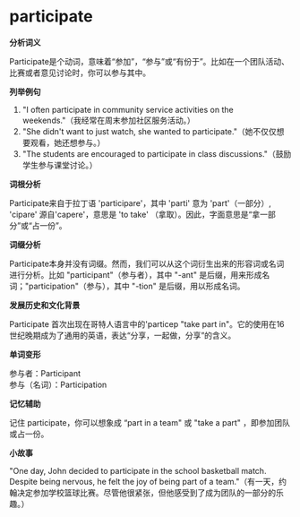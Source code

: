# participate

**分析词义**

  

Participate是个动词，意味着“参加”，“参与”或“有份于”。比如在一个团队活动、比赛或者意见讨论时，你可以参与其中。

  

**列举例句**

  

1.  "I often participate in community service activities on the weekends."（我经常在周末参加社区服务活动。）
2.  "She didn't want to just watch, she wanted to participate."（她不仅仅想要观看，她还想参与。）
3.  "The students are encouraged to participate in class discussions."（鼓励学生参与课堂讨论。）

  

**词根分析**

  

Participate来自于拉丁语 'participare'，其中 'parti' 意为 'part'（一部分）, 'cipare' 源自'capere'，意思是 'to take' （拿取）。因此，字面意思是“拿一部分”或“占一份”。

  

**词缀分析**

  

Participate本身并没有词缀。然而，我们可以从这个词衍生出来的形容词或名词进行分析。比如 "participant"（参与者），其中 "-ant" 是后缀，用来形成名词；"participation"（参与），其中 "-tion" 是后缀，用以形成名词。

  

**发展历史和文化背景**

  

Participate 首次出现在哥特人语言中的'particep "take part in"。它的使用在16世纪晚期成为了通用的英语，表达“分享，一起做，分享”的含义。

  

**单词变形**

  

参与者：Participant  
参与（名词）：Participation

  

**记忆辅助**

  

记住 participate，你可以想象成 “part in a team" 或 "take a part" ，即参加团队或占一份。

  

**小故事**

  

"One day, John decided to participate in the school basketball match. Despite being nervous, he felt the joy of being part of a team."（有一天，约翰决定参加学校篮球比赛。尽管他很紧张，但他感受到了成为团队的一部分的乐趣。）

